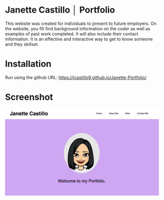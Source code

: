 # Janette Castillo │ Portfolio

This website was created for individuals to present to future employers. On the website, you fill find background information on the coder as well as examples of past work completed. It will also include their contact information. It is an effective and interactive way to get to know someone and they skillset. 

# Installation

Run using the github URL: https://jcastillo9.github.io/Janette-Portfolio/

# Screenshot
<img src="./Assets/Images/screenshot.png" alt="website home page" class="screenshot"/>
